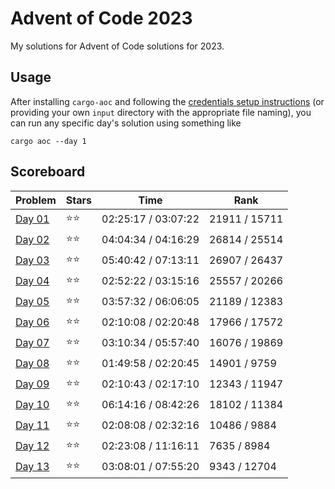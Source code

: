 # Advent of Code 2023

My solutions for Advent of Code solutions for 2023.

## Usage

After installing `cargo-aoc` and following the [credentials setup instructions](https://github.com/gobanos/cargo-aoc#setting-up-the-cli) (or providing your own `input` directory with the appropriate file
naming), you can run any specific day's solution using something like 

    cargo aoc --day 1

## Scoreboard

| Problem | Stars | Time | Rank |
| ------- | ----- | ---- | ---- |
| [Day 01](./src/day01.rs) | ⭐⭐ | 02:25:17 / 03:07:22 | 21911 / 15711 |
| [Day 02](./src/day02.rs) | ⭐⭐ | 04:04:34 / 04:16:29 | 26814 / 25514 |
| [Day 03](./src/day03.rs) | ⭐⭐ | 05:40:42 / 07:13:11 | 26907 / 26437 |
| [Day 04](./src/day04.rs) | ⭐⭐ | 02:52:22 / 03:15:16 | 25557 / 20266 |
| [Day 05](./src/day05.rs) | ⭐⭐ | 03:57:32 / 06:06:05 | 21189 / 12383 |
| [Day 06](./src/day06.rs) | ⭐⭐ | 02:10:08 / 02:20:48 | 17966 / 17572 |
| [Day 07](./src/day07.rs) | ⭐⭐ | 03:10:34 / 05:57:40 | 16076 / 19869 |
| [Day 08](./src/day08.rs) | ⭐⭐ | 01:49:58 / 02:20:45 | 14901 / 9759 |
| [Day 09](./src/day09.rs) | ⭐⭐ | 02:10:43 / 02:17:10 | 12343 / 11947 |
| [Day 10](./src/day10.rs) | ⭐⭐ | 06:14:16 / 08:42:26 | 18102 / 11384 |
| [Day 11](./src/day11.rs) | ⭐⭐ | 02:08:08 / 02:32:16 | 10486 / 9884 |
| [Day 12](./src/day12.rs) | ⭐⭐ | 02:23:08 / 11:16:11 | 7635 / 8984 |
| [Day 13](./src/day13.rs) | ⭐⭐ | 03:08:01 / 07:55:20 | 9343 / 12704 |
